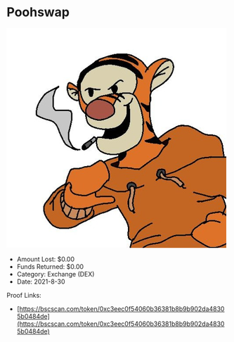 # Poohswap
![Poohswap](/rektimages/Poohswap.png)
- Amount Lost: $0.00
- Funds Returned: $0.00
- Category: Exchange (DEX)
- Date: 2021-8-30



Proof Links:
- [https://bscscan.com/token/0xc3eec0f54060b36381b8b9b902da48305b0484de](https://bscscan.com/token/0xc3eec0f54060b36381b8b9b902da48305b0484de)


